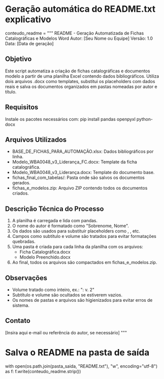 # Geração automática do README.txt explicativo
conteudo_readme = """
README - Geração Automatizada de Fichas Catalográficas e Modelos Word
Autor: [Seu Nome ou Equipe]
Versão: 1.0
Data: [Data de geração]

Objetivo
--------
Este script automatiza a criação de fichas catalográficas e documentos modelo a partir de uma planilha Excel contendo dados bibliográficos. Utiliza dois arquivos .docx como templates, substitui os placeholders com dados reais e salva os documentos organizados em pastas nomeadas por autor e título.

Requisitos
----------
Instale os pacotes necessários com:
    pip install pandas openpyxl python-docx

Arquivos Utilizados
-------------------
- BASE_DE_FICHAS_PARA_AUTOMAÇÃO.xlsx: Dados bibliográficos por linha.
- Modelo_WBA0048_v3_Liderança_FC.docx: Template da ficha catalográfica.
- Modelo_WBA0048_v3_Liderança.docx: Template do documento base.
- fichas_final_com_tabelas/: Pasta onde são salvos os documentos gerados.
- fichas_e_modelos.zip: Arquivo ZIP contendo todos os documentos criados.

Descrição Técnica do Processo
-----------------------------
1. A planilha é carregada e lida com pandas.
2. O nome do autor é formatado como "Sobrenome, Nome".
3. Os dados são usados para substituir placeholders como <AUTOR>, <TITULO>, <SUBTITULO> etc.
4. Campos como subtítulo e volume são tratados para evitar formatações quebradas.
5. Uma pasta é criada para cada linha da planilha com os arquivos:
    - Ficha Catalográfica.docx
    - Modelo Preenchido.docx
6. Ao final, todos os arquivos são compactados em fichas_e_modelos.zip.

Observações
-----------
- Volume tratado como inteiro, ex.: ": v. 2"
- Subtítulo e volume são ocultados se estiverem vazios.
- Os nomes de pastas e arquivos são higienizados para evitar erros de sistema.

Contato
-------
[Insira aqui e-mail ou referência do autor, se necessário]
"""

# Salva o README na pasta de saída
with open(os.path.join(pasta_saida, "README.txt"), "w", encoding="utf-8") as f:
    f.write(conteudo_readme.strip())
